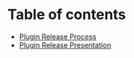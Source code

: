 # Table of contents

* [Plugin Release Process](README.md)
* [Plugin Release Presentation](plugin-release-demo.md)

